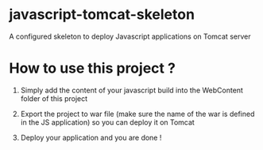 # javascript-tomcat-skeleton
A configured skeleton to deploy Javascript applications on Tomcat server

# How to use this project ?

1) Simply add the content of your javascript build into the WebContent folder of this project

2) Export the project to war file (make sure the name of the war is defined in the JS application) so you can deploy it on Tomcat

3) Deploy your application and you are done !
